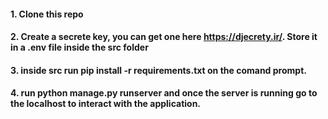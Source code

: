 #### 1. Clone this repo
#### 2. Create a secrete key, you can get one here https://djecrety.ir/. Store it in a .env file inside the src folder
#### 3. inside src run pip install -r requirements.txt on the comand prompt.
#### 4. run python manage.py runserver and once the server is running go to the localhost to interact with the application. 


